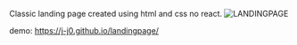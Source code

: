 Classic landing page created using html and css no react.
![LANDINGPAGE](01.jpg)

demo: https://j-j0.github.io/landingpage/
